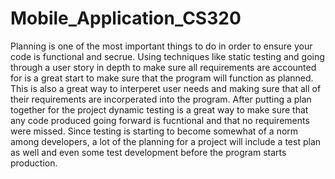 # Mobile_Application_CS320

Planning is one of the most important things to do in order to ensure your code is functional and secrue. Using techniques like static testing and going through a user story in depth to make 
sure all requirements are accounted for is a great start to make sure that the program will function as planned. This is also a great way to interperet user needs and making sure that all 
of their requirements are incorperated into the program. After putting a plan together for the project dynamic testing is a great way to make sure that any code produced going forward is fucntional 
and that no requirements were missed. Since testing is starting to become somewhat of a norm among developers, a lot of the planning for a project will include a test plan as well and even some test
development before the program starts production.
